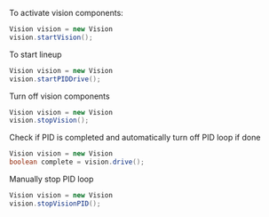To activate vision components:

```java
Vision vision = new Vision
vision.startVision();
```

To start lineup

```java
Vision vision = new Vision
vision.startPIDDrive();
```

Turn off vision components

```java
Vision vision = new Vision
vision.stopVision();
```

Check if PID is completed and automatically turn off PID loop if done

```java
Vision vision = new Vision
boolean complete = vision.drive();
```

Manually stop PID loop
```java
Vision vision = new Vision
vision.stopVisionPID();
```
